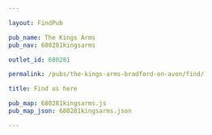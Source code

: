 ```yaml
---

layout: FindPub

pub_name: The Kings Arms
pub_nav: 680281kingsarms

outlet_id: 680281

permalink: /pubs/the-kings-arms-bradford-on-avon/find/

title: Find us here

pub_map: 680281kingsarms.js
pub_map_json: 680281kingsarms.json

---
```


